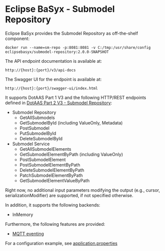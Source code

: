 # Eclipse BaSyx - Submodel Repository 
Eclipse BaSyx provides the Submodel Repository as off-the-shelf component:

    docker run --name=sm-repo -p:8081:8081 -v C:/tmp:/usr/share/config eclipsebasyx/submodel-repository:2.0.0-SNAPSHOT 

The API endpoint documentation is available at:

	http://{host}:{port}/v3/api-docs
	
The Swagger UI for the endpoint is available at:

	http://{host}:{port}/swagger-ui/index.html

It supports DotAAS Part 1 V3 and the following HTTP/REST endpoints defined in [DotAAS Part 2 V3 - Submodel Repository](https://app.swaggerhub.com/apis/Plattform_i40/SubmodelRepositoryServiceSpecification/V3.0_SSP-001):

* Submodel Repository
  * GetAllSubmodels
  * GetSubmodelById (including ValueOnly, Metadata)
  * PostSubmodel
  * PutSubmodelById
  * DeleteSubmodelById
* Submodel Service
  * GetAllSubmodelElements
  * GetSubmodelElementByPath (including ValueOnly)
  * PostSubmodelElement
  * PostSubmodelElementByPath
  * DeleteSubmodelElementByPath
  * PatchSubmodelElementByPath
  * GetSubmodelElementValueByPath

Right now, no additional input parameters modifying the output (e.g., cursor, serializationModifier) are supported, if not specified otherwise.

In addition, it supports the following backends:
* InMemory

Furthermore, the following features are provided:
* [MQTT eventing](basyx.submodelrepository-feature-mqtt)

For a configuration example, see [application.properties](basyx.submodelrepository.component/src/main/resources/application.properties)
